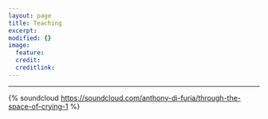 ```yaml
---
layout: page
title: Teaching
excerpt: 
modified: {} 
image:
  feature: 
  credit: 
  creditlink: 
---
```



---
{% soundcloud https://soundcloud.com/anthony-di-furia/through-the-space-of-crying-1 %}




